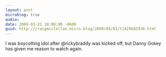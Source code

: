 ```yaml
---
layout: post
microblog: true
audio: 
date: 2009-03-31 18:00:00 -0600
guid: http://craigmcclellan.micro.blog/2009/04/01/t1429682930.html
---
```

I was boycotting idol after @rickybraddy was kicked off, but Danny Gokey has given me reason to watch again.
